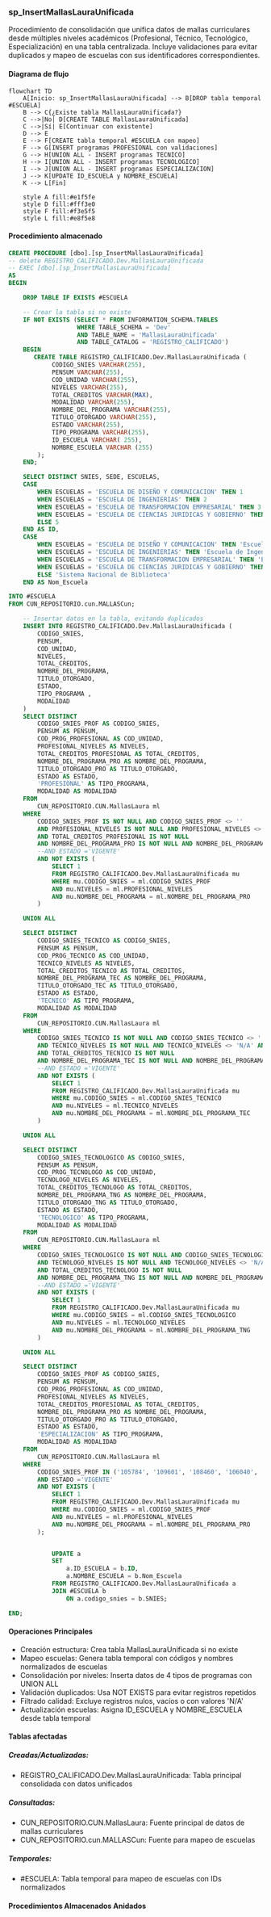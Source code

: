 

### sp_InsertMallasLauraUnificada

Procedimiento de consolidación que unifica datos de mallas curriculares desde múltiples niveles académicos (Profesional, Técnico, Tecnológico, Especialización) en una tabla centralizada. Incluye validaciones para evitar duplicados y mapeo de escuelas con sus identificadores correspondientes.

#### Diagrama de flujo

```mermaid
flowchart TD
    A[Inicio: sp_InsertMallasLauraUnificada] --> B[DROP tabla temporal #ESCUELA]
    B --> C{¿Existe tabla MallasLauraUnificada?}
    C -->|No| D[CREATE TABLE MallasLauraUnificada]
    C -->|Sí| E[Continuar con existente]
    D --> E
    E --> F[CREATE tabla temporal #ESCUELA con mapeo]
    F --> G[INSERT programas PROFESIONAL con validaciones]
    G --> H[UNION ALL - INSERT programas TECNICO]
    H --> I[UNION ALL - INSERT programas TECNOLOGICO]
    I --> J[UNION ALL - INSERT programas ESPECIALIZACION]
    J --> K[UPDATE ID_ESCUELA y NOMBRE_ESCUELA]
    K --> L[Fin]
    
    style A fill:#e1f5fe
    style D fill:#fff3e0
    style F fill:#f3e5f5
    style L fill:#e8f5e8
```
#### Procedimiento almacenado
```sql
CREATE PROCEDURE [dbo].[sp_InsertMallasLauraUnificada]
-- delete REGISTRO_CALIFICADO.Dev.MallasLauraUnificada
-- EXEC [dbo].[sp_InsertMallasLauraUnificada]
AS
BEGIN

    DROP TABLE IF EXISTS #ESCUELA

    -- Crear la tabla si no existe
    IF NOT EXISTS (SELECT * FROM INFORMATION_SCHEMA.TABLES
                   WHERE TABLE_SCHEMA = 'Dev'
                   AND TABLE_NAME = 'MallasLauraUnificada'
                   AND TABLE_CATALOG = 'REGISTRO_CALIFICADO')
    BEGIN
       CREATE TABLE REGISTRO_CALIFICADO.Dev.MallasLauraUnificada (
            CODIGO_SNIES VARCHAR(255),
    		PENSUM VARCHAR(255),
    		COD_UNIDAD VARCHAR(255),
            NIVELES VARCHAR(255),
            TOTAL_CREDITOS VARCHAR(MAX),
    		MODALIDAD VARCHAR(255),
            NOMBRE_DEL_PROGRAMA VARCHAR(255),
            TITULO_OTORGADO VARCHAR(255),
            ESTADO VARCHAR(255),
            TIPO_PROGRAMA VARCHAR(255),
    		ID_ESCUELA VARCHAR( 255),
    		NOMBRE_ESCUELA VARCHAR (255)
        );
    END;

    SELECT DISTINCT SNIES, SEDE, ESCUELAS,
    CASE
        WHEN ESCUELAS = 'ESCUELA DE DISEÑO Y COMUNICACION' THEN 1
        WHEN ESCUELAS = 'ESCUELA DE INGENIERIAS' THEN 2
        WHEN ESCUELAS = 'ESCUELA DE TRANSFORMACION EMPRESARIAL' THEN 3
        WHEN ESCUELAS = 'ESCUELA DE CIENCIAS JURIDICAS Y GOBIERNO' THEN 4
        ELSE 5
    END AS ID,
    CASE
        WHEN ESCUELAS = 'ESCUELA DE DISEÑO Y COMUNICACION' THEN 'Escuela de Diseño y Comunicación'
        WHEN ESCUELAS = 'ESCUELA DE INGENIERIAS' THEN 'Escuela de Ingeniería'
        WHEN ESCUELAS = 'ESCUELA DE TRANSFORMACION EMPRESARIAL' THEN 'Escuela de Transformación Empresarial'
        WHEN ESCUELAS = 'ESCUELA DE CIENCIAS JURIDICAS Y GOBIERNO' THEN 'Escuela de ciencias Jurídicas y Gobierno'
        ELSE 'Sistema Nacional de Biblioteca'
    END AS Nom_Escuela

INTO #ESCUELA
FROM CUN_REPOSITORIO.cun.MALLASCun;

    -- Insertar datos en la tabla, evitando duplicados
    INSERT INTO REGISTRO_CALIFICADO.Dev.MallasLauraUnificada (
        CODIGO_SNIES,
    	PENSUM,
    	COD_UNIDAD,
        NIVELES,
        TOTAL_CREDITOS,
        NOMBRE_DEL_PROGRAMA,
        TITULO_OTORGADO,
        ESTADO,
        TIPO_PROGRAMA ,
    	MODALIDAD
    )
    SELECT DISTINCT
        CODIGO_SNIES_PROF AS CODIGO_SNIES,
    	PENSUM AS PENSUM,
    	COD_PROG_PROFESIONAL AS COD_UNIDAD,
        PROFESIONAL_NIVELES AS NIVELES,
        TOTAL_CREDITOS_PROFESIONAL AS TOTAL_CREDITOS,
        NOMBRE_DEL_PROGRAMA_PRO AS NOMBRE_DEL_PROGRAMA,
        TITULO_OTORGADO_PRO AS TITULO_OTORGADO,
        ESTADO AS ESTADO,
        'PROFESIONAL' AS TIPO_PROGRAMA,
    	MODALIDAD AS MODALIDAD
    FROM
        CUN_REPOSITORIO.CUN.MallasLaura ml
    WHERE
        CODIGO_SNIES_PROF IS NOT NULL AND CODIGO_SNIES_PROF <> ''
        AND PROFESIONAL_NIVELES IS NOT NULL AND PROFESIONAL_NIVELES <> 'N/A' AND PROFESIONAL_NIVELES <> ''
        AND TOTAL_CREDITOS_PROFESIONAL IS NOT NULL
        AND NOMBRE_DEL_PROGRAMA_PRO IS NOT NULL AND NOMBRE_DEL_PROGRAMA_PRO <> 'N/A' AND NOMBRE_DEL_PROGRAMA_PRO <> ''
    	--AND ESTADO ='VIGENTE'
        AND NOT EXISTS (
            SELECT 1
            FROM REGISTRO_CALIFICADO.Dev.MallasLauraUnificada mu
            WHERE mu.CODIGO_SNIES = ml.CODIGO_SNIES_PROF
            AND mu.NIVELES = ml.PROFESIONAL_NIVELES
            AND mu.NOMBRE_DEL_PROGRAMA = ml.NOMBRE_DEL_PROGRAMA_PRO
        )

    UNION ALL

    SELECT DISTINCT
        CODIGO_SNIES_TECNICO AS CODIGO_SNIES,
    	PENSUM AS PENSUM,
    	COD_PROG_TECNICO AS COD_UNIDAD,
        TECNICO_NIVELES AS NIVELES,
        TOTAL_CREDITOS_TECNICO AS TOTAL_CREDITOS,
        NOMBRE_DEL_PROGRAMA_TEC AS NOMBRE_DEL_PROGRAMA,
        TITULO_OTORGADO_TEC AS TITULO_OTORGADO,
        ESTADO AS ESTADO,
        'TECNICO' AS TIPO_PROGRAMA,
    	MODALIDAD AS MODALIDAD
    FROM
        CUN_REPOSITORIO.CUN.MallasLaura ml
    WHERE
        CODIGO_SNIES_TECNICO IS NOT NULL AND CODIGO_SNIES_TECNICO <> ''
        AND TECNICO_NIVELES IS NOT NULL AND TECNICO_NIVELES <> 'N/A' AND TECNICO_NIVELES <> ''
        AND TOTAL_CREDITOS_TECNICO IS NOT NULL
        AND NOMBRE_DEL_PROGRAMA_TEC IS NOT NULL AND NOMBRE_DEL_PROGRAMA_TEC <> 'N/A' AND NOMBRE_DEL_PROGRAMA_TEC <> ''
    	--AND ESTADO ='VIGENTE'
        AND NOT EXISTS (
            SELECT 1
            FROM REGISTRO_CALIFICADO.Dev.MallasLauraUnificada mu
            WHERE mu.CODIGO_SNIES = ml.CODIGO_SNIES_TECNICO
            AND mu.NIVELES = ml.TECNICO_NIVELES
            AND mu.NOMBRE_DEL_PROGRAMA = ml.NOMBRE_DEL_PROGRAMA_TEC
        )

    UNION ALL

    SELECT DISTINCT
        CODIGO_SNIES_TECNOLOGICO AS CODIGO_SNIES,
    	PENSUM AS PENSUM,
    	COD_PROG_TECNOLOGO AS COD_UNIDAD,
        TECNOLOGO_NIVELES AS NIVELES,
        TOTAL_CREDITOS_TECNOLOGO AS TOTAL_CREDITOS,
        NOMBRE_DEL_PROGRAMA_TNG AS NOMBRE_DEL_PROGRAMA,
        TITULO_OTORGADO_TNG AS TITULO_OTORGADO,
        ESTADO AS ESTADO,
        'TECNOLOGICO' AS TIPO_PROGRAMA,
    	MODALIDAD AS MODALIDAD
    FROM
        CUN_REPOSITORIO.CUN.MallasLaura ml
    WHERE
        CODIGO_SNIES_TECNOLOGICO IS NOT NULL AND CODIGO_SNIES_TECNOLOGICO <> ''
        AND TECNOLOGO_NIVELES IS NOT NULL AND TECNOLOGO_NIVELES <> 'N/A' AND TECNOLOGO_NIVELES <> ''
        AND TOTAL_CREDITOS_TECNOLOGO IS NOT NULL
        AND NOMBRE_DEL_PROGRAMA_TNG IS NOT NULL AND NOMBRE_DEL_PROGRAMA_TNG <> 'N/A' AND NOMBRE_DEL_PROGRAMA_TNG <> ''
    	--AND ESTADO ='VIGENTE'
        AND NOT EXISTS (
            SELECT 1
            FROM REGISTRO_CALIFICADO.Dev.MallasLauraUnificada mu
            WHERE mu.CODIGO_SNIES = ml.CODIGO_SNIES_TECNOLOGICO
            AND mu.NIVELES = ml.TECNOLOGO_NIVELES
            AND mu.NOMBRE_DEL_PROGRAMA = ml.NOMBRE_DEL_PROGRAMA_TNG
        )

    UNION ALL

    SELECT DISTINCT
        CODIGO_SNIES_PROF AS CODIGO_SNIES,
    	PENSUM AS PENSUM,
    	COD_PROG_PROFESIONAL AS COD_UNIDAD,
        PROFESIONAL_NIVELES AS NIVELES,
        TOTAL_CREDITOS_PROFESIONAL AS TOTAL_CREDITOS,
        NOMBRE_DEL_PROGRAMA_PRO AS NOMBRE_DEL_PROGRAMA,
        TITULO_OTORGADO_PRO AS TITULO_OTORGADO,
        ESTADO AS ESTADO,
        'ESPECIALIZACION' AS TIPO_PROGRAMA,
    	MODALIDAD AS MODALIDAD
    FROM
        CUN_REPOSITORIO.CUN.MallasLaura ml
    WHERE
        CODIGO_SNIES_PROF IN ('105784', '109601', '108460', '106040', '110990', '111621')
    	AND ESTADO ='VIGENTE'
        AND NOT EXISTS (
            SELECT 1
            FROM REGISTRO_CALIFICADO.Dev.MallasLauraUnificada mu
            WHERE mu.CODIGO_SNIES = ml.CODIGO_SNIES_PROF
            AND mu.NIVELES = ml.PROFESIONAL_NIVELES
            AND mu.NOMBRE_DEL_PROGRAMA = ml.NOMBRE_DEL_PROGRAMA_PRO
        );


    		UPDATE a
    		SET
    			a.ID_ESCUELA = b.ID,
    			a.NOMBRE_ESCUELA = b.Nom_Escuela
    		FROM REGISTRO_CALIFICADO.Dev.MallasLauraUnificada a
    		JOIN #ESCUELA b
    			ON a.codigo_snies = b.SNIES;

END;
```
#### Operaciones Principales

- Creación estructura: Crea tabla MallasLauraUnificada si no existe
- Mapeo escuelas: Genera tabla temporal con códigos y nombres normalizados de escuelas
- Consolidación por niveles: Inserta datos de 4 tipos de programas con UNION ALL
- Validación duplicados: Usa NOT EXISTS para evitar registros repetidos
- Filtrado calidad: Excluye registros nulos, vacíos o con valores 'N/A'
- Actualización escuelas: Asigna ID_ESCUELA y NOMBRE_ESCUELA desde tabla temporal

#### Tablas afectadas

##### Creadas/Actualizadas:

- REGISTRO_CALIFICADO.Dev.MallasLauraUnificada: Tabla principal consolidada con datos unificados

##### Consultadas:

- CUN_REPOSITORIO.CUN.MallasLaura: Fuente principal de datos de mallas curriculares
- CUN_REPOSITORIO.cun.MALLASCun: Fuente para mapeo de escuelas

##### Temporales:

- #ESCUELA: Tabla temporal para mapeo de escuelas con IDs normalizados

#### Procedimientos Almacenados Anidados